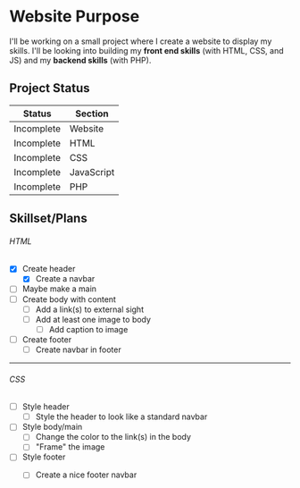 # Website Purpose
I'll be working on a small project where I create a website to display my skills. I'll be looking into building my **front end skills** (with HTML, CSS, and JS) and my **backend skills** (with PHP). 

## Project Status
| Status | Section |
| ------ | ------- |
| Incomplete | Website |
| Incomplete | HTML |
| Incomplete | CSS |
| Incomplete | JavaScript |
| Incomplete | PHP |


## Skillset/Plans
###### HTML
- [x] Create header
    - [x] Create a navbar
- [ ] Maybe make a main 
- [ ] Create body with content
    - [ ] Add a link(s) to external sight 
    - [ ] Add at least one image to body
        - [ ] Add caption to image
- [ ] Create footer
    - [ ] Create navbar in footer

<hr>

###### CSS
- [ ] Style header
    - [ ] Style the header to look like a standard navbar
- [ ] Style body/main 
    - [ ] Change the color to the link(s) in the body
    - [ ] "Frame" the image
- [ ] Style footer
    - [ ] Create a nice footer navbar


